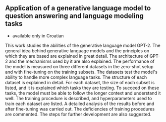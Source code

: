 ## Application of a generative language model to question answering and language modeling tasks
- available only in Croatian
  
This work studies the abilities of the generative language model GPT-2. The general idea behind generative language models and the principles on which they are based are explained in great detail. The architecture of GPT-2 and the mechanisms used by it are also explained. The performance of the model is measured on three different datasets in the zero-shot setup and with fine-tuning on the training subsets. The datasets test the model's ability to handle more complex language tasks. The structure of each dataset is explained in detail. For each dataset, the size of each subset is listed, and it is explained which tasks they are testing. To succeed on these tasks, the model must be able to follow the longer context and understand it well. The training procedure is described, and hyperparameters used to train each dataset are listed. A detailed analysis of the results before and after fine-tuning was carried out. The deficiencies of training procedures are commented. The steps for further development are also suggested. 
